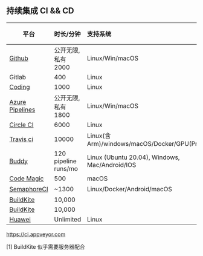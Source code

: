 ## 持续集成 CI && CD

| 平台                                                          | 时长/分钟            | 支持系统                                        | 最大执行时间/分钟 | 并发              | 更新时间  |
| ------------------------------------------------------------- | :------------------- | :---------------------------------------------- | ----------------- | :---------------- | --------- |
| [Github](https://github.com/features/actions)                 | 公开无限,私有2000    | Linux/Win/macOS                                 | 30                | 20/macOS最多 5 个 | 2024/4/25 |
| Gitlab                                                        | 400                  | Linux                                           | 30                | 1                 | 2024/4/25 |
| [Coding](https://coding.net)                                  | 1000                 | Linux                                           | X                 | 1                 | 2024/4/25 |
| [Azure Pipelines](https://dev.azure.com)                      | 公开无限,私有1800    | Linux/Win/macOS                                 |                   | 公开10,私有1      | 2024/4/25 |
| [Circle CI](https://circleci.com)                             | 6000                 | Linux                                           | 30                | 30                | 2024/4/25 |
| [Travis ci](https://www.travis-ci.com)                        | 10000                | Linux(含Arm)/windows/macOS/Docker/GPU(Premium)) | 30                | 30                | 2024/4/25 |
| [Buddy](https://buddy.works)                                  | 120 pipeline runs/mo | Linux (Ubuntu 20.04), Windows, Mac/Android/IOS  | 未知              | 1                 | 2024/4/25 |
| [Code Magic](https://codemagic.io)                            | 500                  | macOS                                           | 120               | x                 | 2024/4/25 |
| [SemaphoreCI ](https://semaphoreci.com)                       | ~1300                | Linux/Docker/Android/macOS                      | 未知              | 1                 | 2024/4/25 |
| [BuildKite](https://buildkite.com)                            | 10,000               |                                                 | Unlimited         | Unlimited         | 2024/4/25 |
| [BuildKite](https://buildkite.com)                            | 10,000               |                                                 | Unlimited         | Unlimited         | 2024/4/25 |
| [Huawei](https://www.huaweicloud.com/product/cloudbuild.html) | Unlimited            | Linux                                           | Unlimited         | 5                 | 2024/4/25 |

https://ci.appveyor.com

[1] BuildKite 似乎需要服务器配合
